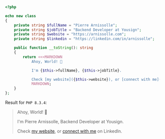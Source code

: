 ```php
<?php

echo new class
{
    private string $fullName = "Pierre Arnissolle";
    private string $jobTitle = "Backend Developer at Yousign";
    private string $website = "https://arnissolle.com";
    private string $linkedin = "https://linkedin.com/in/arnissolle";

    public function __toString(): string
    {
        return <<<MARKDOWN
            Ahoy, World! 👋

            I'm {$this->fullName}, {$this->jobTitle}.

            Check [my website]({$this->website}), or [connect with me]({$this->linkedin}) on LinkedIn.
            MARKDOWN;
    }
};
```

Result for `PHP 8.3.4`:
> Ahoy, World! 👋
> 
> I'm Pierre Arnissolle, Backend Developer at Yousign.
> 
> Check [my website](https://arnissolle.com?utm_source=github&utm_medium=social), or [connect with me](https://linkedin.com/in/arnissolle) on LinkedIn.

